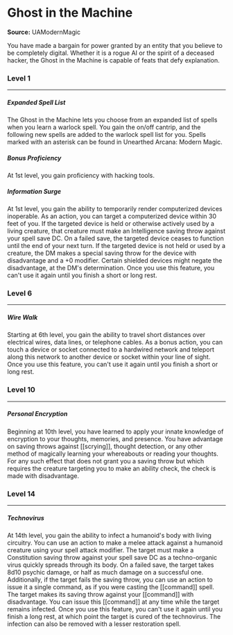 # Ghost in the Machine

**Source:** UAModernMagic

You have made a bargain for power granted by an entity that you believe to be completely digital. Whether it is a rogue AI or the spirit of a deceased hacker, the Ghost in the Machine is capable of feats that defy explanation.

### Level 1
---
##### **Expanded Spell List**
The Ghost in the Machine lets you choose from an expanded list of spells when you learn a warlock spell. You gain the on/off cantrip, and the following new spells are added to the warlock spell list for you.
Spells marked with an asterisk can be found in Unearthed Arcana: Modern Magic.

##### **Bonus Proficiency**
At 1st level, you gain proficiency with hacking tools.

##### **Information Surge**
At 1st level, you gain the ability to temporarily render computerized devices inoperable. As an action, you can target a computerized device within 30 feet of you. If the targeted device is held or otherwise actively used by a living creature, that creature must make an Intelligence saving throw against your spell save DC. On a failed save, the targeted device ceases to function until the end of your next turn. If the targeted device is not held or used by a creature, the DM makes a special saving throw for the device with disadvantage and a +0 modifier. Certain shielded devices might negate the disadvantage, at the DM's determination.
Once you use this feature, you can't use it again until you finish a short or long rest.

### Level 6
---
##### **Wire Walk**
Starting at 6th level, you gain the ability to travel short distances over electrical wires, data lines, or telephone cables. As a bonus action, you can touch a device or socket connected to a hardwired network and teleport along this network to another device or socket within your line of sight. Once you use this feature, you can't use it again until you finish a short or long rest.

### Level 10
---
##### **Personal Encryption**
Beginning at 10th level, you have learned to apply your innate knowledge of encryption to your thoughts, memories, and presence. You have advantage on saving throws against [[scrying]], thought detection, or any other method of magically learning your whereabouts or reading your thoughts. For any such effect that does not grant you a saving throw but which requires the creature targeting you to make an ability check, the check is made with disadvantage.

### Level 14
---
##### **Technovirus**
At 14th level, you gain the ability to infect a humanoid's body with living circuitry. You can use an action to make a melee attack against a humanoid creature using your spell attack modifier. The target must make a Constitution saving throw against your spell save DC as a techno-organic virus quickly spreads through its body. On a failed save, the target takes 8d10 psychic damage, or half as much damage on a successful one.
Additionally, if the target fails the saving throw, you can use an action to issue it a single command, as if you were casting the [[command]] spell. The target makes its saving throw against your [[command]] with disadvantage. You can issue this [[command]] at any time while the target remains infected.
Once you use this feature, you can't use it again until you finish a long rest, at which point the target is cured of the technovirus. The infection can also be removed with a lesser restoration spell.